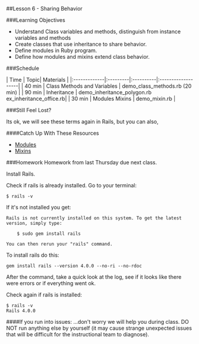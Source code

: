
##Lesson 6 - Sharing Behavior

###Learning Objectives

* 	Understand Class variables and methods, distinguish from instance variables and methods
*   Create classes that use inheritance to share behavior.
*	Define modules in Ruby program.
*	Define how modules and mixins extend class behavior.


###Schedule

| Time        | Topic| Materials |
|:-------------|:---------|:----------|:-------------------|
| 40 min | Class Methods and Variables | demo_class_methods.rb (20 min) |
| 90 min | Inheritance | demo_inheritance_polygon.rb <br> ex_inheritance_office.rb| 
| 30 min | Modules Mixins | demo_mixin.rb | 


###Still Feel Lost?

Its ok, we will see these terms again in Rails, but you can also,

####Catch Up With These Resources

*	[Modules](http://marakana.com/bookshelf/ruby_tutorial/modules.html
)
*	[Mixins](http://samwho.co.uk/blog/2011/09/12/ruby-mixins/)


###Homework
Homework from last Thursday due next class.


Install Rails. 

Check if rails is already installed. Go to your terminal:

```
$ rails -v
```

If it's not installed you get:

```
Rails is not currently installed on this system. To get the latest version, simply type:

    $ sudo gem install rails

You can then rerun your "rails" command.
```

To install rails do this:

```
gem install rails --version 4.0.0 --no-ri --no-rdoc

```

After the command, take a quick look at the log, see if it looks like there were errors or if everything went ok.

Check again if rails is installed:

```
$ rails -v
Rails 4.0.0
```

####If you run into issues:
...don't worry we will help you during class. DO NOT run anything else by yourself (it may cause strange unexpected issues that will be difficult for the instructional team to diagnose).

